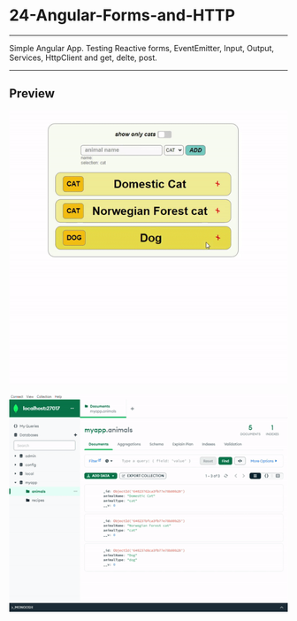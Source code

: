 # 24-Angular-Forms-and-HTTP

---

Simple Angular App. Testing Reactive forms, EventEmitter, Input, Output, Services, HttpClient and get, delte, post. 

---

## Preview

![prev1](./prev1.gif)

![prev2](./prev2.gif)
